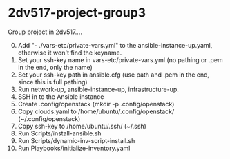 # 2dv517-project-group3

Group project in 2dv517....


0. Add "- ./vars-etc/private-vars.yml" to the ansible-instance-up.yaml, otherwise it won't find the keyname.
1. Set your ssh-key name in vars-etc/private-vars.yml (no pathing or .pem in the end, only the name)
2. Set your ssh-key path in ansible.cfg (use path and .pem in the end, since this is full pathing)
3. Run network-up, ansible-instance-up, infrastructure-up.
4. SSH in to the Ansible instance
5. Create .config/openstack (mkdir -p .config/openstack)
6. Copy clouds.yaml to /home/ubuntu/.config/openstack/ (~/.config/openstack)
7. Copy ssh-key to /home/ubuntu/.ssh/ (~/.ssh)
8. Run Scripts/install-ansible.sh
9. Run Scripts/dynamic-inv-script-install.sh
10. Run Playbooks/initialize-inventory.yaml
